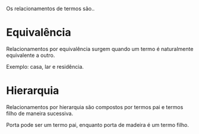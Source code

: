 Os relacionamentos de termos são..


# Equivalência

Relacionamentos por equivalência surgem quando um termo é naturalmente equivalente a outro.

Exemplo: casa, lar e residência.

# Hierarquia

Relacionamentos por hierarquia são compostos por termos pai e termos filho de maneira sucessiva.

Porta pode ser um termo pai, enquanto porta de madeira é um termo filho.

